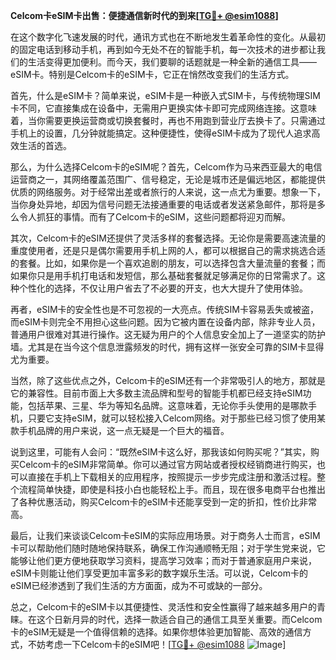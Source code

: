 **Celcom卡eSIM卡出售：便捷通信新时代的到来[[TG💪+ @esim1088](https://t.me/s/esim1088)]**

在这个数字化飞速发展的时代，通讯方式也在不断地发生着革命性的变化。从最初的固定电话到移动手机，再到如今无处不在的智能手机，每一次技术的进步都让我们的生活变得更加便利。而今天，我们要聊的话题就是一种全新的通信工具——eSIM卡。特别是Celcom卡的eSIM卡，它正在悄然改变我们的生活方式。

首先，什么是eSIM卡？简单来说，eSIM卡是一种嵌入式SIM卡，与传统物理SIM卡不同，它直接集成在设备中，无需用户更换实体卡即可完成网络连接。这意味着，当你需要更换运营商或切换套餐时，再也不用跑到营业厅去换卡了。只需通过手机上的设置，几分钟就能搞定。这种便捷性，使得eSIM卡成为了现代人追求高效生活的首选。

那么，为什么选择Celcom卡的eSIM呢？首先，Celcom作为马来西亚最大的电信运营商之一，其网络覆盖范围广、信号稳定，无论是城市还是偏远地区，都能提供优质的网络服务。对于经常出差或者旅行的人来说，这一点尤为重要。想象一下，当你身处异地，却因为信号问题无法接通重要的电话或者发送紧急邮件，那将是多么令人抓狂的事情。而有了Celcom卡的eSIM，这些问题都将迎刃而解。

其次，Celcom卡的eSIM还提供了灵活多样的套餐选择。无论你是需要高速流量的重度使用者，还是只是偶尔需要用手机上网的人，都可以根据自己的需求挑选合适的套餐。比如，如果你是一个喜欢追剧的朋友，可以选择包含大量流量的套餐；而如果你只是用手机打电话和发短信，那么基础套餐就足够满足你的日常需求了。这种个性化的选择，不仅让用户省去了不必要的开支，也大大提升了使用体验。

再者，eSIM卡的安全性也是不可忽视的一大亮点。传统SIM卡容易丢失或被盗，而eSIM卡则完全不用担心这些问题。因为它被内置在设备内部，除非专业人员，普通用户很难对其进行操作。这无疑为用户的个人信息安全加上了一道坚实的防护墙。尤其是在当今这个信息泄露频发的时代，拥有这样一张安全可靠的SIM卡显得尤为重要。

当然，除了这些优点之外，Celcom卡的eSIM还有一个非常吸引人的地方，那就是它的兼容性。目前市面上大多数主流品牌和型号的智能手机都已经支持eSIM功能，包括苹果、三星、华为等知名品牌。这意味着，无论你手头使用的是哪款手机，只要它支持eSIM，就可以轻松接入Celcom网络。对于那些已经习惯了使用某款手机品牌的用户来说，这一点无疑是一个巨大的福音。

说到这里，可能有人会问：“既然eSIM卡这么好，那我该如何购买呢？”其实，购买Celcom卡的eSIM非常简单。你可以通过官方网站或者授权经销商进行购买，也可以直接在手机上下载相关的应用程序，按照提示一步步完成注册和激活过程。整个流程简单快捷，即使是科技小白也能轻松上手。而且，现在很多电商平台也推出了各种优惠活动，购买Celcom卡的eSIM卡还能享受到一定的折扣，性价比非常高。

最后，让我们来谈谈Celcom卡eSIM的实际应用场景。对于商务人士而言，eSIM卡可以帮助他们随时随地保持联系，确保工作沟通顺畅无阻；对于学生党来说，它能够让他们更方便地获取学习资料，提高学习效率；而对于普通家庭用户来说，eSIM卡则能让他们享受更加丰富多彩的数字娱乐生活。可以说，Celcom卡的eSIM已经渗透到了我们生活的方方面面，成为不可或缺的一部分。

总之，Celcom卡的eSIM卡以其便捷性、灵活性和安全性赢得了越来越多用户的青睐。在这个日新月异的时代，选择一款适合自己的通信工具至关重要。而Celcom卡的eSIM无疑是一个值得信赖的选择。如果你想体验更加智能、高效的通信方式，不妨考虑一下Celcom卡的eSIM吧！[[TG💪+ @esim1088](https://t.me/s/esim1088) ![Image](https://i.postimg.cc/4NQfJmqS/Snipaste-2025-05-13-00-14-12.png)]